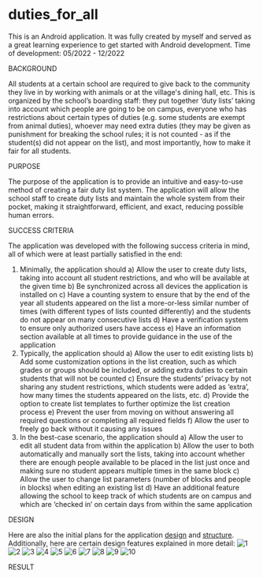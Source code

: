 # duties_for_all
This is an Android application. It was fully created by myself and served as a great learning experience to get started with Android development. Time of development: 05/2022 - 12/2022

BACKGROUND

All students at a certain school are required to give back to the community they live in by working with animals or at the village's dining hall, etc. This is organized by the school’s boarding staff: they put together ‘duty lists’ taking into account which people are going to be on campus, everyone who has restrictions about certain types of duties (e.g. some students are exempt from animal duties), whoever may need extra duties (they may be given as punishment for breaking the school rules; it is not counted - as if the student(s) did not appear on the list), and most importantly, how to make it fair for all students.

PURPOSE

The purpose of the application is to provide an intuitive and easy-to-use method of creating a fair duty list system. The application will allow the school staff to create duty lists and maintain the whole system from their pocket, making it straightforward, efficient, and exact, reducing possible human errors.

SUCCESS CRITERIA

The application was developed with the following success criteria in mind, all of which were at least partially satisfied in the end:
1. Minimally, the application should
    a) Allow the user to create duty lists, taking into account all student restrictions, and who will be available at the given time
    b) Be synchronized across all devices the application is installed on
    c) Have a counting system to ensure that by the end of the year all students appeared on the list a more-or-less similar number of times (with different types of lists counted differently) and the students do not appear on many consecutive lists
    d) Have a verification system to ensure only authorized users have access
    e) Have an information section available at all times to provide guidance in the use of the application
2. Typically, the application should
    a) Allow the user to edit existing lists
    b) Add some customization options in the list creation, such as which grades or groups should be included, or adding extra duties to certain students that will not be counted
    c) Ensure the students’ privacy by not sharing any student restrictions, which students were added as ‘extra’, how many times the students appeared on the lists, etc.
    d) Provide the option to create list templates to further optimize the list creation process
    e) Prevent the user from moving on without answering all required questions or completing all required fields
    f) Allow the user to freely go back without it causing any issues
3. In the best-case scenario, the application should
    a) Allow the user to edit all student data from within the application
    b) Allow the user to both automatically and manually sort the lists, taking into account whether there are enough people available to be placed in the list just once and making sure no student appears multiple times in the same block
    c) Allow the user to change list parameters (number of blocks and people in blocks) when editing an existing list
    d) Have an additional feature allowing the school to keep track of which students are on campus and which are ‘checked in’ on certain days from within the same application

DESIGN

Here are also the initial plans for the application [design](https://www.canva.com/design/DAFByHWZo1Q/QLe0CBg7m5wS_lpNFmZ2zA/edit?utm_content=DAFByHWZo1Q&utm_campaign=designshare&utm_medium=link2&utm_source=sharebutton) and [structure](https://www.canva.com/design/DAFH0ktUifg/LAzQbuxsAIYnWEwEWcGCbg/edit?utm_content=DAFH0ktUifg&utm_campaign=designshare&utm_medium=link2&utm_source=sharebutton).
Additionally, here are certain design features explained in more detail:
![1](https://github.com/DanaKharaz/duties_for_all/assets/159389237/671ddc60-06ce-4849-8d6d-b0f6cbc6b15b)
![2](https://github.com/DanaKharaz/duties_for_all/assets/159389237/b2519f89-9f50-48de-a33b-d2d81a2bbce1)
![3](https://github.com/DanaKharaz/duties_for_all/assets/159389237/c7704acd-ef58-4edc-b947-61d56b34651b)
![4](https://github.com/DanaKharaz/duties_for_all/assets/159389237/50a3a1ed-17b0-4a0a-b97d-de20a45f6656)
![5](https://github.com/DanaKharaz/duties_for_all/assets/159389237/9fc97d22-f1af-412d-ac7c-cae5c23f7755)
![6](https://github.com/DanaKharaz/duties_for_all/assets/159389237/1fa7d9a5-92f9-4522-bae0-319f2ec2d12d)
![7](https://github.com/DanaKharaz/duties_for_all/assets/159389237/d908a0b2-e6a7-4279-bd05-307a73d58cc6)
![8](https://github.com/DanaKharaz/duties_for_all/assets/159389237/6522794c-a840-4a3d-a6cc-bc288de9a5fd)
![9](https://github.com/DanaKharaz/duties_for_all/assets/159389237/7d3bf691-c1fd-4952-b567-e686d7bbfb21)
![10](https://github.com/DanaKharaz/duties_for_all/assets/159389237/3f03adf3-c0d2-4300-9e5e-4e7b0828a429)

RESULT

